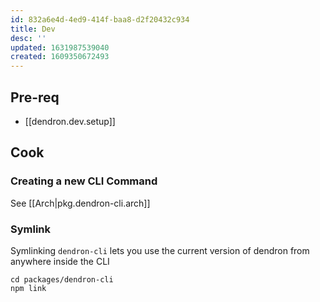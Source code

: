 ```yaml
---
id: 832a6e4d-4ed9-414f-baa8-d2f20432c934
title: Dev
desc: ''
updated: 1631987539040
created: 1609350672493
---
```



## Pre-req
- [[dendron.dev.setup]] 

## Cook

### Creating a new CLI Command

See [[Arch|pkg.dendron-cli.arch]]

### Symlink
Symlinking `dendron-cli` lets you use the current version of dendron from anywhere inside the CLI

```
cd packages/dendron-cli
npm link
```
